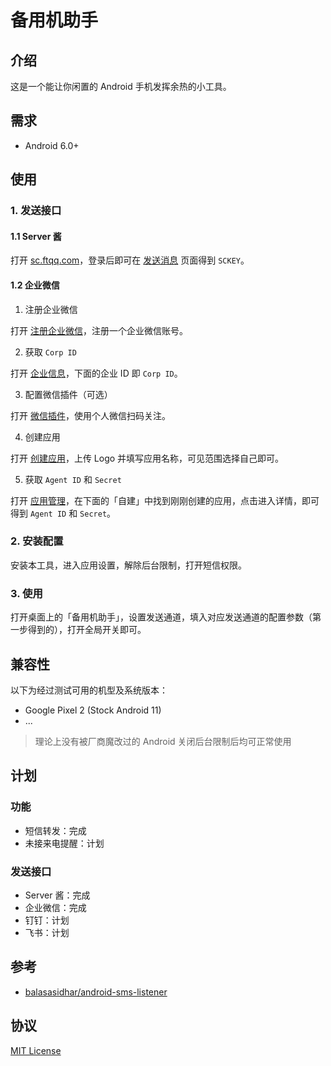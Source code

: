# 备用机助手

## 介绍

这是一个能让你闲置的 Android 手机发挥余热的小工具。

## 需求

* Android 6.0+

## 使用

### 1. 发送接口

#### 1.1 Server 酱

打开 [sc.ftqq.com](https://sc.ftqq.com)，登录后即可在 [发送消息](https://sc.ftqq.com/?c=code) 页面得到 `SCKEY`。

#### 1.2 企业微信

1. 注册企业微信

打开 [注册企业微信](https://work.weixin.qq.com/wework_admin/register_wx?from=loginpage)，注册一个企业微信账号。

2. 获取 `Corp ID`

打开 [企业信息](https://work.weixin.qq.com/wework_admin/frame#profile)，下面的企业 ID 即 `Corp ID`。

3. 配置微信插件（可选）

打开 [微信插件](https://work.weixin.qq.com/wework_admin/frame#profile/wxPlugin)，使用个人微信扫码关注。

4. 创建应用

打开 [创建应用](https://work.weixin.qq.com/wework_admin/frame#apps/createApiApp)，上传 Logo 并填写应用名称，可见范围选择自己即可。

5. 获取 `Agent ID` 和 `Secret`

打开 [应用管理](https://work.weixin.qq.com/wework_admin/frame#apps)，在下面的「自建」中找到刚刚创建的应用，点击进入详情，即可得到 `Agent ID` 和 `Secret`。

### 2. 安装配置

安装本工具，进入应用设置，解除后台限制，打开短信权限。

### 3. 使用

打开桌面上的「备用机助手」，设置发送通道，填入对应发送通道的配置参数（第一步得到的），打开全局开关即可。

## 兼容性

以下为经过测试可用的机型及系统版本：

* Google Pixel 2 (Stock Android 11)
* ...

> 理论上没有被厂商魔改过的 Android 关闭后台限制后均可正常使用

## 计划

### 功能

* 短信转发：完成
* 未接来电提醒：计划

### 发送接口

* Server 酱：完成
* 企业微信：完成
* 钉钉：计划
* 飞书：计划

## 参考

* [balasasidhar/android-sms-listener](https://github.com/balasasidhar/android-sms-listener)

## 协议

[MIT License](https://github.com/rinne-dev/backuphone/blob/main/LICENSE)
